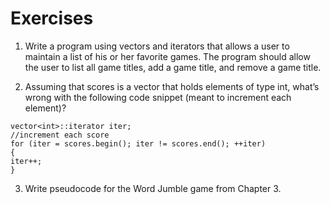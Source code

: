 # Exercises

1. Write a program using vectors and iterators that allows a user to maintain a list of his or her favorite games. The program should allow the user to list all game titles, add a game title, and remove a game title.

2. Assuming that scores is a vector that holds elements of type int, what’s wrong with the following code snippet (meant to increment each element)?
```
vector<int>::iterator iter;
//increment each score
for (iter = scores.begin(); iter != scores.end(); ++iter)
{
iter++;
}
```

3. Write pseudocode for the Word Jumble game from Chapter 3.
